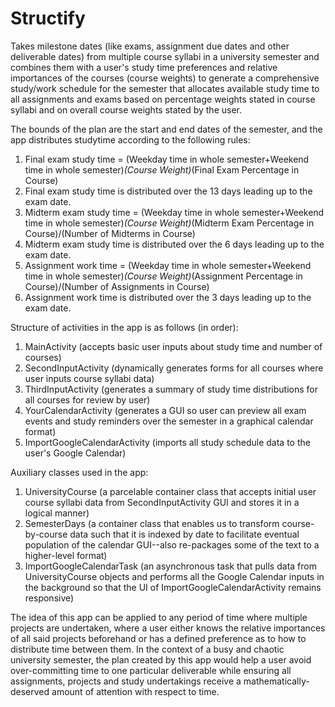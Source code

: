# Structify

Takes milestone dates (like exams, assignment due dates and other deliverable dates) from multiple course syllabi in a university semester and combines them with a user's study time preferences and relative importances of the courses (course weights) to generate a comprehensive study/work schedule for the semester that allocates available study time to all assignments and exams based on percentage weights stated in course syllabi and on overall course weights stated by the user.

The bounds of the plan are the start and end dates of the semester, and the app distributes studytime according to the following rules:
1) Final exam study time = (Weekday time in whole semester+Weekend time in whole semester)*(Course Weight)*(Final Exam Percentage in Course)
2) Final exam study time is distributed over the 13 days leading up to the exam date.
3) Midterm exam study time = (Weekday time in whole semester+Weekend time in whole semester)*(Course Weight)*(Midterm Exam Percentage in Course)/(Number of Midterms in Course)
4) Midterm exam study time is distributed over the 6 days leading up to the exam date.
5) Assignment work time = (Weekday time in whole semester+Weekend time in whole semester)*(Course Weight)*(Assignment Percentage in Course)/(Number of Assignments in Course)
6) Assignment work time is distributed over the 3 days leading up to the exam date.

Structure of activities in the app is as follows (in order):
1) MainActivity (accepts basic user inputs about study time and number of courses) 
2) SecondInputActivity (dynamically generates forms for all courses where user inputs course syllabi data) 
3) ThirdInputActivity (generates a summary of study time distributions for all courses for review by user) 
4) YourCalendarActivity (generates a GUI so user can preview all exam events and study reminders over the semester in a graphical calendar format) 
5) ImportGoogleCalendarActivity (imports all study schedule data to the user's Google Calendar)

Auxiliary classes used in the app:
1) UniversityCourse (a parcelable container class that accepts initial user course syllabi data from SecondInputActivity GUI and stores it in a logical manner)
2) SemesterDays (a container class that enables us to transform course-by-course data such that it is indexed by date to facilitate eventual population of the calendar GUI--also re-packages some of the text to a higher-level format)
3) ImportGoogleCalendarTask (an asynchronous task that pulls data from UniversityCourse objects and performs all the Google Calendar inputs in the background so that the UI of ImportGoogleCalendarActivity remains responsive)

The idea of this app can be applied to any period of time where multiple projects are undertaken, where a user either knows the relative importances of all said projects beforehand or has a defined preference as to how to distribute time between them. In the context of a busy and chaotic university semester, the plan created by this app would help a user avoid over-committing time to one particular deliverable while ensuring all assignments, projects and study undertakings receive a mathematically-deserved amount of attention with respect to time.
